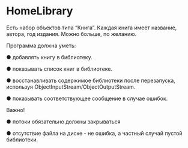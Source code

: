 # HomeLibrary
Есть набор объектов типа “Книга”. Каждая книга имеет название, автора, год издания. Можно больше, по желанию.

Программа должна уметь:

● добавлять книгу в библиотеку.

● показывать список книг в библиотеке.

● восстанавливать содержимое библиотеки после перезапуска, используя ObjectInputStream/ObjectOutputStream.

● показывать соответствующее сообщение в случае ошибок.

Важно!

● потоки обязательно должны закрываться

● отсутствие файла на диске - не ошибка, а частный случай пустой библиотеки.
